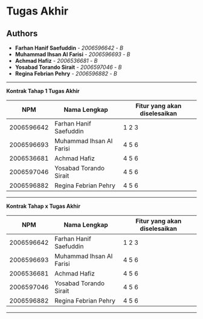 # Tugas Akhir
## Authors
* **Farhan Hanif Saefuddin** - *2006596642* - *B*
* **Muhammad Ihsan Al Farisi** - *2006596693* - *B*
* **Achmad Hafiz** - *2006536681* - *B*
* **Yosabad Torando Sirait** - *2006597046* - *B*
* **Regina Febrian Pehry** - *2006596882* - *B*

---
**Kontrak Tahap 1 Tugas Akhir**

| NPM | Nama Lengkap | Fitur yang akan diselesaikan  |
| ----------| --- | ---------- | 
| 2006596642 | Farhan Hanif Saefuddin | 1 2 3 |
| 2006596693 | Muhammad Ihsan Al Farisi | 4 5 6 |
| 2006536681 | Achmad Hafiz | 4 5 6 |
| 2006597046 | Yosabad Torando Sirait | 4 5 6 |
| 2006596882 | Regina Febrian Pehry | 4 5 6 |
---
**Kontrak Tahap x Tugas Akhir**

| NPM | Nama Lengkap | Fitur yang akan diselesaikan  |
| ----------| --- | ---------- | 
| 2006596642 | Farhan Hanif Saefuddin | 1 2 3 |
| 2006596693 | Muhammad Ihsan Al Farisi | 4 5 6 |
| 2006536681 | Achmad Hafiz | 4 5 6 |
| 2006597046 | Yosabad Torando Sirait | 4 5 6 |
| 2006596882 | Regina Febrian Pehry | 4 5 6 |
---